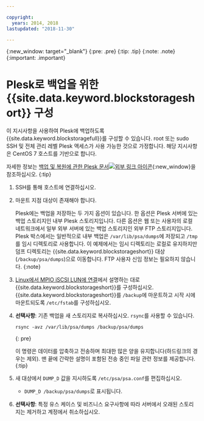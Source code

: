 ```yaml
---

copyright:
  years: 2014, 2018
lastupdated: "2018-11-30"

---
```

{:new_window: target="_blank"}
{:pre: .pre}
{:tip: .tip}
{:note: .note}
{:important: .important}

# Plesk로 백업을 위한 {{site.data.keyword.blockstorageshort}} 구성

이 지시사항을 사용하여 Plesk에 백업하도록 {{site.data.keyword.blockstoragefull}}를 구성할 수 있습니다. root 또는 sudo SSH 및 전체 관리 레벨 Plesk 액세스가 사용 가능한 것으로 가정합니다. 해당 지시사항은 CentOS 7 호스트를 기반으로 합니다.

자세한 정보는 [백업 및 복원에 관한 Plesk 문서![외부 링크 아이콘](../../icons/launch-glyph.svg "외부 링크 아이콘")](https://docs.plesk.com/en-US/12.5/administrator-guide/backing-up-and-restoration.59256/){:new_window}을 참조하십시오.
{:tip}

1. SSH를 통해 호스트에 연결하십시오.
2. 마운트 지점 대상이 존재해야 합니다.

   Plesk에는 백업을 저장하는 두 가지 옵션이 있습니다. 한 옵션은 Plesk 서버에 있는 백업 스토리지인 내부 Plesk 스토리지입니다. 다른 옵션은 웹 또는 사용자의 로컬 네트워크에서 일부 외부 서버에 있는 백업 스토리지인 외부 FTP 스토리지입니다. Plesk 박스에서는 일반적으로 내부 백업은 `/var/lib/psa/dumps`에 저장되고 `/tmp`를 임시 디렉토리로 사용합니다. 이 예제에서는 임시 디렉토리는 로컬로 유지하지만 덤프 디렉토리는 {{site.data.keyword.blockstorageshort}} 대상(`/backup/psa/dumps`)으로 이동합니다. FTP 사용자 신임 정보는 필요하지 않습니다.
   {:note}   
3. [Linux에서 MPIO iSCSI LUN에 연결](accessing_block_storage_linux.html)에서 설명하는 대로 {{site.data.keyword.blockstorageshort}}를 구성하십시오. {{site.data.keyword.blockstorageshort}}를 `/backup`에 마운트하고 시작 시에 마운트되도록 `/etc/fstab`를 구성하십시오.
4. **선택사항**: 기존 백업을 새 스토리지로 복사하십시오. `rsync`를 사용할 수 있습니다.
   ```
   rsync -avz /var/lib/psa/dumps /backup/psa/dumps
   ```
   {: pre}

    이 명령은 데이터를 압축하고 전송하며 최대한 많은 양을 유지합니다(하드링크의 경우는 제외). 맨 끝에 간략한 설명이 포함된 전송 중인 파일 관련 정보를 제공합니다.
    {:tip}    
5. 새 대상에서 `DUMP_D` 값을 지시하도록 `/etc/psa/psa.conf`를 편집하십시오.
    - `DUMP_D /backup/psa/dumps`로 표시됩니다.
6. **선택사항**: 특정 유스 케이스 및 비즈니스 요구사항에 따라 서버에서 오래된 스토리지는 제거하고 계정에서 취소하십시오.
